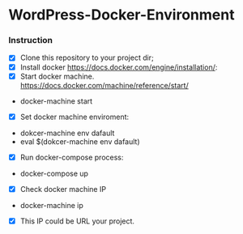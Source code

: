 # WordPress-Docker-Environment

### Instruction

- [x] Clone this repository to your project dir;
- [x] Install docker https://docs.docker.com/engine/installation/:
- [x] Start docker machine. https://docs.docker.com/machine/reference/start/
- docker-machine start
- [x] Set docker machine enviroment:
* dokcer-machine env dafault
* eval $(dokcer-machine env dafault)
- [x] Run docker-compose process:
* docker-compose up
- [x] Check docker machine IP
* docker-machine ip
- [x] This IP could be URL your project.
